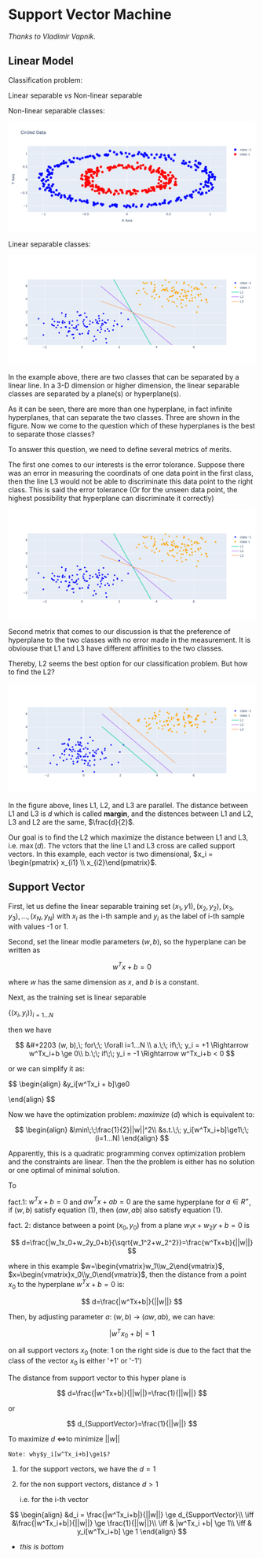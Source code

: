 # Support Vector Machine

*Thanks to Vladimir Vapnik.*

## Linear Model

Classification problem:

Linear separable *vs* Non-linear separable

Non-linear separable classes:

![img](../assets/non-linear.png "Non-linear separable classes")

Linear separable classes:

![img](../assets/linear-separable.png)

In the example above, there are two classes that can be separated by a linear line. In a 3-D dimension or higher dimension, the linear separable classes are separated by a plane(s) or hyperplane(s).

As it can be seen, there are more than one hyperplane, in fact infinite hyperplanes, that can separate the two classes. Three are shown in the figure. Now we come to the question which of these hyperplanes is the best to separate those classes?

To answer this question, we need to define several metrics of merits.

The first one comes to our interests is the error tolorance. Suppose there was an error in measuring the coordinats of one data point in the first class, then the line L3 would not be able to discriminate this data point to the right class. This is said the error tolerance (Or for the unseen data point, the highest possibility that hyperplane can discriminate it correctly)

![img](../assets/linear-separable-error.png)

Second metrix that comes to our discussion is that the preference of hyperplane to the two classes with no error made in the measurement. It is obviouse that L1 and L3 have different affinities to the two classes.

Thereby, L2 seems the best option for our classification problem. But how to find the L2?

![img](../assets/support-vector.png)

In the figure above, lines L1, L2, and L3 are parallel. The distance between L1 and L3 is $d$ which is called **margin**, and the distences between L1 and L2, L3 and L2 are the same, $\frac{d}{2}$.

Our goal is to find the L2 which maximize the distance between L1 and L3, i.e. $\max(d)$. The vctors that the line L1 and L3 cross are called support vectors. In this example, each vector is two dimensional, $x_i = \begin{pmatrix} x_{i1} \\ x_{i2}\end{pmatrix}$.


## Support Vector

First, let us define the linear separable training set $(x_1, y1), (x_2, y_2), (x_3, y_3), ..., (x_N, y_N)$ with $x_i$ as the i-th sample and $y_i$ as the label of i-th sample with values -1 or 1.

Second, set the linear modle parameters $(w, b)$, so the hyperplane can be written as

$$
w^Tx + b = 0
$$

where $w$ has the same dimension as $x$, and $b$ is a constant.

Next, as the training set is linear separable

$\{(x_i, y_i)\}_{i=1...N}$

then we have

$$
&#+2203 (w, b),\; for\;\; \forall i=1...N \\
a.\;\; if\;\; y_i = +1 \Rightarrow w^Tx_i+b \ge 0\\
b.\;\; if\;\; y_i = -1 \Rightarrow w^Tx_i+b < 0
$$

or we can simplify it as:

$$
\begin{align}
&y_i[w^Tx_i + b]\ge0

\end{align}
$$

Now we have the optimization problem: $maximize\;(d)$ which is equivalent to:

$$
\begin{align}
&\min\;\;\frac{1}{2}||w||^2\\
&s.t.\;\; y_i[w^Tx_i+b]\ge1\;\;(i=1...N)
\end{align}
$$

Apparently, this is a quadratic programming convex optimization problem and the constraints are linear. Then the the problem is either has no solution or one optimal of minimal solution.

To 

fact.1: $w^Tx+b=0$ and $aw^Tx+ab=0$ are the same hyperplane for $a\in R^+$, if $(w, b)$ satisfy equation (1), then $(aw, ab)$ also satisfy equation (1).

fact. 2: distance between a point $(x_0, y_0)$ from a plane $w_1x+w_2y+b=0$ is

$$
d=\frac{|w_1x_0+w_2y_0+b}{\sqrt{w_1^2+w_2^2}}=\frac{w^Tx+b}{||w||}
$$

where in this example $w=\begin{vmatrix}w_1\\w_2\end{vmatrix}$, $x=\begin{vmatrix}x_0\\y_0\end{vmatrix}$, then the distance from a point $x_0$ to the hyperplane $w^Tx+b=0$ is:

$$
d=\frac{|w^Tx+b|}{||w||}
$$

Then, by adjusting parameter $a$: $(w, b)$ $\to$ $(aw, ab)$, we can have:

$$
|w^Tx_0+b|=1
$$

on all support vectors $x_0$ (note: 1 on the right side is due to the fact that the class of the vector $x_0$ is either '+1' or '-1')

The distance from support vector to this hyper plane is

$$
d=\frac{|w^Tx+b|}{||w||}=\frac{1}{||w||}
$$

or

$$
d_{SupportVector}=\frac{1}{||w||}
$$

To maximize $d$ $\iff$to minimize $||w||$

    Note: why$y_i[w^Tx_i+b]\ge1$?

1. for the support vectors, we have the $d=1$
2. for the non support vectors, distance $d>1$

    i.e. for the i-th vector

$$
\begin{align}
 &d_i = \frac{|w^Tx_i+b|}{||w||} \ge d_{SupportVector}\\
\iff &\frac{|w^Tx_i+b|}{||w||} \ge \frac{1}{||w||}\\
\iff & |w^Tx_i +b| \ge 1\\
\iff & y_i[w^Tx_i+b] \ge 1
\end{align}
$$




* *this is bottom*

